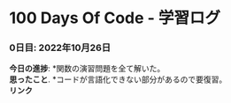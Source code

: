 # 100 Days Of Code - 学習ログ

### 0日目: 2022年10月26日

**今日の進捗**:
*関数の演習問題を全て解いた。  
**思ったこと**. 
*コードが言語化できない部分があるので要復習。  
**リンク**


